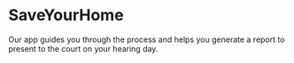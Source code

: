 # SaveYourHome
Our app guides you through the process and helps you generate a report to present to the court on your hearing day.
